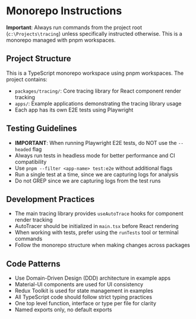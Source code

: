 # Monorepo Instructions

**Important**: Always run commands from the project root (`c:\Projects\tracing`) unless specifically instructed otherwise. This is a monorepo managed with pnpm workspaces.

## Project Structure

This is a TypeScript monorepo workspace using pnpm workspaces. The project contains:

- `packages/tracing/`: Core tracing library for React component render tracking
- `apps/`: Example applications demonstrating the tracing library usage
- Each app has its own E2E tests using Playwright

## Testing Guidelines

- **IMPORTANT**: When running Playwright E2E tests, do NOT use the `--headed` flag
- Always run tests in headless mode for better performance and CI compatibility
- Use `pnpm --filter <app-name> test:e2e` without additional flags
- Run a single test at a time, since we are capturing logs for analysis
- Do not GREP since we are capturing logs from the test runs

## Development Practices

- The main tracing library provides `useAutoTrace` hooks for component render tracking
- AutoTracer should be initialized in `main.tsx` before React rendering
- When working with tests, prefer using the `runTests` tool or terminal commands
- Follow the monorepo structure when making changes across packages

## Code Patterns

- Use Domain-Driven Design (DDD) architecture in example apps
- Material-UI components are used for UI consistency
- Redux Toolkit is used for state management in examples
- All TypeScript code should follow strict typing practices
- One top level function, interface or type per file for clarity
- Named exports only, no default exports

